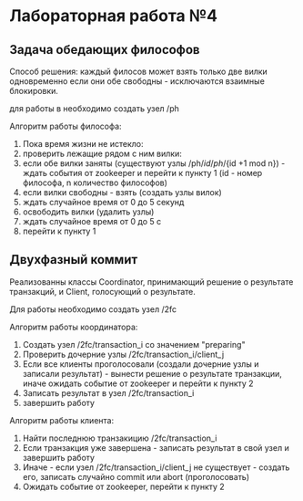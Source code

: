 # Лабораторная работа №4
## Задача обедающих философов
Способ решения: каждый филосов может взять только две вилки одновременно если они обе свободны - исключаются взаимные блокировки.

для работы в необходимо создать узел /ph

Алгоритм работы философа:
1. Пока время жизни не истекло:
2. проверить лежащие рядом с ним вилки:
3. если обе вилки заняты (существуют узлы /ph/$id /ph/${id +1 mod n}) - ждать события от zookeeper и перейти к пункту 1 (id - номер философа, n количество философов)
4. если вилки свободны - взять (создать узлы вилок)
5. ждать случайное время от 0 до 5 секунд
6. освободить вилки (удалить узлы)
7. ждать случайное время от 0 до 5 с
8. перейти к пункту 1

## Двухфазный коммит
Реализованны классы Coordinator, принимающий решение о результате транзакций, и Client, голосующий о результате.

Для работы необходимо создать узел /2fc

Алгоритм работы координатора:
1. Создать узел /2fc/transaction_i cо значением "preparing"
2. Проверить дочерние узлы /2fc/transaction_i/client_j
3. Если все клиенты проголосовали (создали дочерние узлы и записали результат) - вынести решение о результате транзакции, иначе ожидать событие от zookeeper и перейти к пункту 2
4. Записать результат в узел /2fc/transaction_i
5. завершить работу

Алгоритм работы клиента:
1. Найти последнюю транзакицию /2fc/transaction_i
2. Если транзакция уже завершена - записать результат в свой узел и завершить работу
3. Иначе - если узел /2fc/transaction_i/client_j не существует - создать его, записать случайно commit или abort (проголосовать)
4. Ожидать событие от zookeeper, перейти к пункту 2
